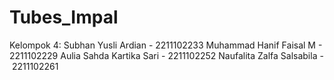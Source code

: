 # Tubes_Impal
Kelompok 4:   Subhan Yusli Ardian - 2211102233 Muhammad Hanif Faisal M - 2211102229 Aulia Sahda Kartika Sari - 2211102252 Naufalita Zalfa Salsabila - 2211102261
